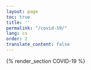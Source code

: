```yaml
---
layout: page
toc: true
title: ''
permalink: "/covid-19/"
lang: cs
order: 2
translate_content: false
---
```



{% render_section COVID-19 %}
